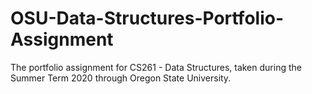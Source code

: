 # OSU-Data-Structures-Portfolio-Assignment
The portfolio assignment for CS261 - Data Structures, taken during the Summer Term 2020 through Oregon State University.
